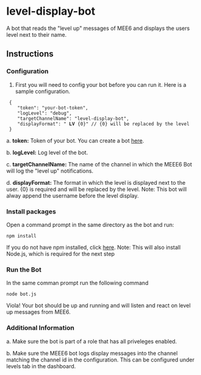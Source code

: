 # level-display-bot
A bot that reads the "level up" messages  of MEE6 and displays the users level next to their name.

## Instructions

### Configuration
1. First you will need to config your bot before you can run it. Here is a sample configuration.

```
 {
    "token": "your-bot-token",
    "logLevel": "debug",
    "targetChannelName": "level-display-bot",
    "displayFormat": " 𝐋𝐕 {0}" // {0} will be replaced by the level
 }
```

a. **token:** Token of your bot. You can create a bot [here](https://discordapp.com/developers/applications).

b. **logLevel:** Log level of the bot.

c. **targetChannelName:** The name of the channel in which the MEEE6 Bot will log the "level up" notifications.

d. **displayFormat:** The format in which the level is displayed next to the user. {0} is required and will be replaced by the level. Note: This bot will alway append
the username before the level display.

### Install packages

Open a command prompt in the same directory as the bot and run:

```
npm install
```

If you do not have npm installed, click [here](https://www.npmjs.com/get-npm). Note: This will also install Node.js, which is required for the next step

### Run the Bot

In the same comman prompt run the following command

```
node bot.js
```

Viola! Your bot should be up and running and will listen and react on level up messages from MEE6.

### Additional Information

a. Make sure the bot is part of a role that has all priveleges enabled.

b. Make sure the MEEE6 bot logs display messages into the channel matching the channel id in the configuration. This can be configured under levels tab in the dashboard.